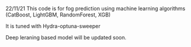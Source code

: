 22/11/21
This code is for fog prediction using machine learning algorithms (CatBoost, LightGBM, RandomForest, XGB)

It is tuned with Hydra-optuna-sweeper


Deep leraning based model will be updated soon.
